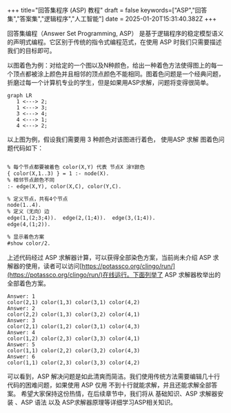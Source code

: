 +++
title="回答集程序 (ASP) 教程"
draft = false
keywords=["ASP","回答集","答案集","逻辑程序","人工智能"]
date = 2025-01-20T15:31:40.382Z
+++
 
 回答集编程（Answer Set Programming, ASP） 是基于逻辑程序的稳定模型语义的声明式编程。它区别于传统的指令式编程范式，在使用 ASP 时我们只需要描述我们的目标即可。

 以图着色为例：对给定的一个图以及N种颜色，给出一种着色方法使得图上的每一个顶点都被涂上颜色并且相邻的顶点颜色不能相同。图着色问题是一个经典问题，折磨过每一个计算机专业的学生，但是如果用ASP求解，问题将变得很简单。
 
 ```mermaid
graph LR
    1 <---> 2;
    1 <---> 3;
    3 <---> 4;
    4 <---> 1;
    4 <---> 2;
```
 
以上图为例，假设我们需要用 3 种颜色对该图进行着色， 使用ASP 求解 图着色问题代码如下：
```asp

% 每个节点都要被着色 color(X,Y) 代表 节点X 涂Y颜色
{ color(X,1..3) } = 1 :- node(X).
% 相邻节点颜色不同
:- edge(X,Y), color(X,C), color(Y,C).

% 定义节点，共有4个节点
node(1..4).
% 定义（无向）边
edge(1,(2;3;4)).  edge(2,(1;4)).  edge(3,(1;4)).
edge(4,(1;2)).

% 显示着色方案
#show color/2.
```
上述代码经过 ASP 求解器计算，可以获得全部染色方案，当前尚未介绍 ASP 求解器的使用，读者可以访问[https://potassco.org/clingo/run/](https://potassco.org/clingo/run/)在线运行。下面列举了 ASP 求解器枚举出的全部着色方案。

```
Answer: 1
color(2,1) color(1,3) color(3,1) color(4,2)
Answer: 2
color(2,2) color(1,3) color(3,2) color(4,1)
Answer: 3
color(2,1) color(1,2) color(3,1) color(4,3)
Answer: 4
color(1,2) color(2,3) color(3,3) color(4,1)
Answer: 5
color(1,1) color(2,2) color(3,2) color(4,3)
Answer: 6
color(1,1) color(2,3) color(3,3) color(4,2)
```

可以看到，ASP 解决问题是如此清爽而简洁。我们使用传统方法需要编辑几十行代码的困难问题，如果使用 ASP 仅用 不到十行就能求解，并且还能求解全部答案。
希望大家保持这份热情，在后续章节中，我们将从 基础知识、ASP 求解器安装 、ASP 语法 以及 ASP求解器原理等详细学习ASP相关知识。
